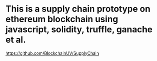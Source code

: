 # This is a supply chain prototype on ethereum blockchain using javascript, solidity, truffle, ganache et al.

https://github.com/BlockchainUV/SupplyChain
